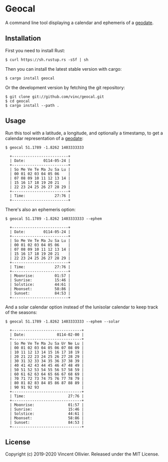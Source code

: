 Geocal
======

A command line tool displaying a calendar and ephemeris of a [geodate](https://geodate.org).


Installation
------------

First you need to install Rust:

    $ curl https://sh.rustup.rs -sSf | sh

Then you can install the latest stable version with cargo:

    $ cargo install geocal

Or the development version by fetching the git repository:

    $ git clone git://github.com/vinc/geocal.git
    $ cd geocal
    $ cargo install --path .


Usage
-----

Run this tool with a latitude, a longitude, and optionally a timestamp,
to get a calendar representation of a [geodate](https://geodate.org):

    $ geocal 51.1789 -1.8262 1403333333

      +-------------------------+
      | Date:        0114-05-24 |
      +-------------------------+
      | So Me Ve Te Ma Ju Sa Lu |
      | 00 01 02 03 04 05 06    |
      | 07 08 09 10 11 12 13 14 |
      | 15 16 17 18 19 20 21    |
      | 22 23 24 25 26 27 28 29 |
      +-------------------------+
      | Time:             27:76 |
      +-------------------------+

There's also an ephemeris option:

    $ geocal 51.1789 -1.8262 1403333333 --ephem

      +-------------------------+
      | Date:        0114-05-24 |
      +-------------------------+
      | So Me Ve Te Ma Ju Sa Lu |
      | 00 01 02 03 04 05 06    |
      | 07 08 09 10 11 12 13 14 |
      | 15 16 17 18 19 20 21    |
      | 22 23 24 25 26 27 28 29 |
      +-------------------------+
      | Time:             27:76 |
      +-------------------------+
      | Moonrise:         01:57 |
      | Sunrise:          15:46 |
      | Solstice:         44:61 |
      | Moonset:          58:86 |
      | Sunset:           84:53 |
      +-------------------------+

And a solar calendar option instead of the lunisolar calendar to keep track of
the seasons:

    $ geocal 51.1789 -1.8262 1403333333 --ephem --solar

      +-------------------------------+
      | Date:              0114-02-00 |
      +-------------------------------+
      | So Me Ve Te Ma Ju Sa Ur Ne Lu |
      | 00 01 02 03 04 05 06 07 08 09 |
      | 10 11 12 13 14 15 16 17 18 19 |
      | 20 21 22 23 24 25 26 27 28 29 |
      | 30 31 32 33 34 35 36 37 38 39 |
      | 40 41 42 43 44 45 46 47 48 49 |
      | 50 51 52 53 54 55 56 57 58 59 |
      | 60 61 62 63 64 65 66 67 68 69 |
      | 70 71 72 73 74 75 76 77 78 79 |
      | 80 81 82 83 84 85 86 87 88 89 |
      | 90 91 92 93                   |
      +-------------------------------+
      | Time:                   27:76 |
      +-------------------------------+
      | Moonrise:               01:57 |
      | Sunrise:                15:46 |
      | Solstice:               44:61 |
      | Moonset:                58:86 |
      | Sunset:                 84:53 |
      +-------------------------------+

License
-------

Copyright (c) 2019-2020 Vincent Ollivier. Released under the MIT License.
